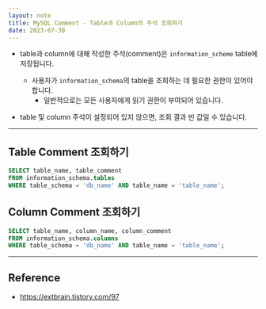 ```yaml
---
layout: note
title: MySQL Comment - Table과 Column의 주석 조회하기
date: 2023-07-30
---
```





- table과 column에 대해 작성한 주석(comment)은 `information_scheme` table에 저장됩니다.
    - 사용자가 `information_schema`의 table을 조회하는 데 필요한 권한이 있어야 합니다.
        - 일반적으로는 모든 사용자에게 읽기 권한이 부여되어 있습니다.

- table 및 column 주석이 설정되어 있지 않으면, 조회 결과 빈 값일 수 있습니다.




---




## Table Comment 조회하기

```sql
SELECT table_name, table_comment
FROM information_schema.tables
WHERE table_schema = 'db_name' AND table_name = 'table_name';
```


## Column Comment 조회하기

```sql
SELECT table_name, column_name, column_comment
FROM information_schema.columns
WHERE table_schema = 'db_name' AND table_name = 'table_name';
```




---




## Reference

- <https://extbrain.tistory.com/97>